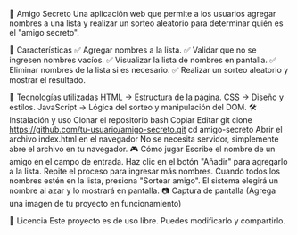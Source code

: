 🎁 Amigo Secreto
Una aplicación web que permite a los usuarios agregar nombres a una lista y realizar un sorteo aleatorio para determinar quién es el "amigo secreto".

📌 Características
✅ Agregar nombres a la lista.
✅ Validar que no se ingresen nombres vacíos.
✅ Visualizar la lista de nombres en pantalla.
✅ Eliminar nombres de la lista si es necesario.
✅ Realizar un sorteo aleatorio y mostrar el resultado.

🚀 Tecnologías utilizadas
HTML → Estructura de la página.
CSS → Diseño y estilos.
JavaScript → Lógica del sorteo y manipulación del DOM.
🛠️ Instalación y uso
Clonar el repositorio
bash
Copiar
Editar
git clone https://github.com/tu-usuario/amigo-secreto.git
cd amigo-secreto
Abrir el archivo index.html en el navegador
No se necesita servidor, simplemente abre el archivo en tu navegador.
🎮 Cómo jugar
Escribe el nombre de un amigo en el campo de entrada.
Haz clic en el botón "Añadir" para agregarlo a la lista.
Repite el proceso para ingresar más nombres.
Cuando todos los nombres estén en la lista, presiona "Sortear amigo".
El sistema elegirá un nombre al azar y lo mostrará en pantalla.
📷 Captura de pantalla
(Agrega una imagen de tu proyecto en funcionamiento)

📜 Licencia
Este proyecto es de uso libre. Puedes modificarlo y compartirlo.